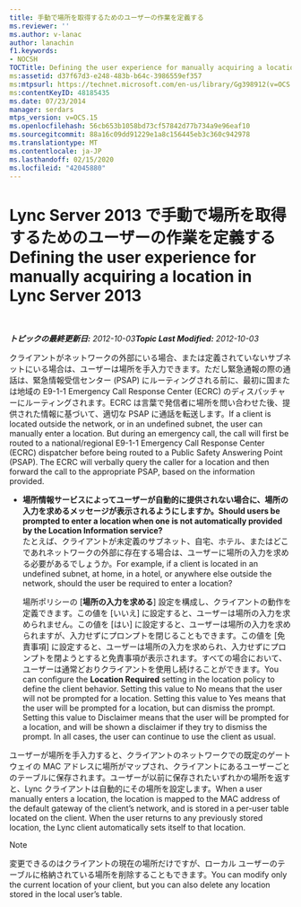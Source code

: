 ```yaml
---
title: 手動で場所を取得するためのユーザーの作業を定義する
ms.reviewer: ''
ms.author: v-lanac
author: lanachin
f1.keywords:
- NOCSH
TOCTitle: Defining the user experience for manually acquiring a location
ms:assetid: d37f67d3-e248-483b-b64c-3986559ef357
ms:mtpsurl: https://technet.microsoft.com/en-us/library/Gg398912(v=OCS.15)
ms:contentKeyID: 48185435
ms.date: 07/23/2014
manager: serdars
mtps_version: v=OCS.15
ms.openlocfilehash: 56cb653b1058bd73cf57842d77b734a9e96eaf10
ms.sourcegitcommit: 88a16c09dd91229e1a8c156445eb3c360c942978
ms.translationtype: MT
ms.contentlocale: ja-JP
ms.lasthandoff: 02/15/2020
ms.locfileid: "42045880"
---
```

<div data-xmlns="http://www.w3.org/1999/xhtml">

<div class="topic" data-xmlns="http://www.w3.org/1999/xhtml" data-msxsl="urn:schemas-microsoft-com:xslt" data-cs="http://msdn.microsoft.com/">

<div data-asp="http://msdn2.microsoft.com/asp">

# <a name="defining-the-user-experience-for-manually-acquiring-a-location-in-lync-server-2013"></a><span data-ttu-id="1b783-102">Lync Server 2013 で手動で場所を取得するためのユーザーの作業を定義する</span><span class="sxs-lookup"><span data-stu-id="1b783-102">Defining the user experience for manually acquiring a location in Lync Server 2013</span></span>

</div>

<div id="mainSection">

<div id="mainBody">

<span> </span>

<span data-ttu-id="1b783-103">_**トピックの最終更新日:** 2012-10-03_</span><span class="sxs-lookup"><span data-stu-id="1b783-103">_**Topic Last Modified:** 2012-10-03_</span></span>

<span data-ttu-id="1b783-p101">クライアントがネットワークの外部にいる場合、または定義されていないサブネットにいる場合は、ユーザーは場所を手入力できます。ただし緊急通報の際の通話は、緊急情報受信センター (PSAP) にルーティングされる前に、最初に国または地域の E9-1-1 Emergency Call Response Center (ECRC) のディスパッチャーにルーティングされます。ECRC は言葉で発信者に場所を問い合わせた後、提供された情報に基づいて、適切な PSAP に通話を転送します。</span><span class="sxs-lookup"><span data-stu-id="1b783-p101">If a client is located outside the network, or in an undefined subnet, the user can manually enter a location. But during an emergency call, the call will first be routed to a national/regional E9-1-1 Emergency Call Response Center (ECRC) dispatcher before being routed to a Public Safety Answering Point (PSAP). The ECRC will verbally query the caller for a location and then forward the call to the appropriate PSAP, based on the information provided.</span></span>

  - <span data-ttu-id="1b783-107">**場所情報サービスによってユーザーが自動的に提供されない場合に、場所の入力を求めるメッセージが表示されるようにしますか。**</span><span class="sxs-lookup"><span data-stu-id="1b783-107">**Should users be prompted to enter a location when one is not automatically provided by the Location Information service?**</span></span>  
    <span data-ttu-id="1b783-108">たとえば、クライアントが未定義のサブネット、自宅、ホテル、またはどこであれネットワークの外部に存在する場合は、ユーザーに場所の入力を求める必要があるでしょうか。</span><span class="sxs-lookup"><span data-stu-id="1b783-108">For example, if a client is located in an undefined subnet, at home, in a hotel, or anywhere else outside the network, should the user be required to enter a location?</span></span>
    
    <span data-ttu-id="1b783-p102">場所ポリシーの [**場所の入力を求める**] 設定を構成し、クライアントの動作を定義できます。この値を [いいえ] に設定すると、ユーザーは場所の入力を求められません。この値を [はい] に設定すると、ユーザーは場所の入力を求められますが、入力せずにプロンプトを閉じることもできます。この値を [免責事項] に設定すると、ユーザーは場所の入力を求められ、入力せずにプロンプトを閉ようとすると免責事項が表示されます。すべての場合において、ユーザーは通常どおりクライアントを使用し続けることができます。</span><span class="sxs-lookup"><span data-stu-id="1b783-p102">You can configure the **Location Required** setting in the location policy to define the client behavior. Setting this value to No means that the user will not be prompted for a location. Setting this value to Yes means that the user will be prompted for a location, but can dismiss the prompt. Setting this value to Disclaimer means that the user will be prompted for a location, and will be shown a disclaimer if they try to dismiss the prompt. In all cases, the user can continue to use the client as usual.</span></span>

<span data-ttu-id="1b783-p103">ユーザーが場所を手入力すると、クライアントのネットワークでの既定のゲートウェイの MAC アドレスに場所がマップされ、クライアントにあるユーザーごとのテーブルに保存されます。ユーザーが以前に保存されたいずれかの場所を返すと、Lync クライアントは自動的にその場所を設定します。</span><span class="sxs-lookup"><span data-stu-id="1b783-p103">When a user manually enters a location, the location is mapped to the MAC address of the default gateway of the client’s network, and is stored in a per-user table located on the client. When the user returns to any previously stored location, the Lync client automatically sets itself to that location.</span></span>

<div>


> [!NOTE]
> <span data-ttu-id="1b783-116">変更できるのはクライアントの現在の場所だけですが、ローカル ユーザーのテーブルに格納されている場所を削除することもできます。</span><span class="sxs-lookup"><span data-stu-id="1b783-116">You can modify only the current location of your client, but you can also delete any location stored in the local user’s table.</span></span>



</div>

</div>

<span> </span>

</div>

</div>

</div>

